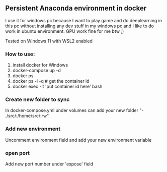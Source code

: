 ## Persistent Anaconda environment in docker

I use it for windows pc because I want to play game and do deeplearning in this pc without installing any dev stuff in my windows pc and I like to do work in ubuntu environment.
GPU work fine for me btw ;)

Tested on Windows 11 with WSL2 enabled

### How to use:
1. install docker for Windows
2. docker-compose up -d
3. docker ps
4. docker ps -l -q # get the container id
5. docker exec -it 'put container id here' bash

### Create new folder to sync
In docker-compose.yml under volumes can add your new folder "- ./src/:/home/src/:rw"

### Add new environment
Uncomment environment field and add your new environment variable

### open port
Add new port number under 'expose' field
